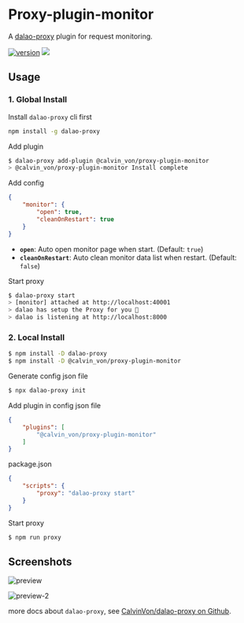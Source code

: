 # Proxy-plugin-monitor
A [dalao-proxy](https://github.com/CalvinVon/dalao-proxy) plugin for request monitoring.

[![version](https://img.shields.io/npm/v/@calvin_von/proxy-plugin-monitor.svg)](https://www.npmjs.com/package/@calvin_von/proxy-plugin-monitor)
[![](https://img.shields.io/npm/dt/@calvin_von/proxy-plugin-monitor.svg)](https://github.com/CalvinVon/dalao-proxy/tree/master/packages/@calvin_von/proxy-plugin-monitor)

## Usage
### 1. Global Install
Install `dalao-proxy` cli first
```bash
npm install -g dalao-proxy
```

Add plugin
```bash
$ dalao-proxy add-plugin @calvin_von/proxy-plugin-monitor
> @calvin_von/proxy-plugin-monitor Install complete
```

Add config
```json
{
    "monitor": {
        "open": true,
        "cleanOnRestart": true
    }
}
```
- **`open`**: Auto open monitor page when start. (Default: `true`)
- **`cleanOnRestart`**: Auto clean monitor data list when restart. (Default: `false`)

Start proxy
```bash
$ dalao-proxy start
> [monitor] attached at http://localhost:40001
> dalao has setup the Proxy for you 🚀
> dalao is listening at http://localhost:8000
```

### 2. Local Install
```bash
$ npm install -D dalao-proxy
$ npm install -D @calvin_von/proxy-plugin-monitor
```
Generate config json file
```bash
$ npx dalao-proxy init
```

Add plugin in config json file
```json
{
    "plugins": [
        "@calvin_von/proxy-plugin-monitor"
    ]
}
```

package.json
```json
{
    "scripts": {
        "proxy": "dalao-proxy start"
    }
}

```
Start proxy
```bash
$ npm run proxy
```

## Screenshots
![preview](https://raw.githubusercontent.com/CalvinVon/dalao-proxy/master/packages/%40calvin_von/proxy-plugin-monitor/.github/screenshot/preview.png)

![preview-2](https://raw.githubusercontent.com/CalvinVon/dalao-proxy/master/packages/%40calvin_von/proxy-plugin-monitor/.github/screenshot/preview-2.png)

more docs about `dalao-proxy`, see [CalvinVon/dalao-proxy on Github](https://github.com/CalvinVon/dalao-proxy).

